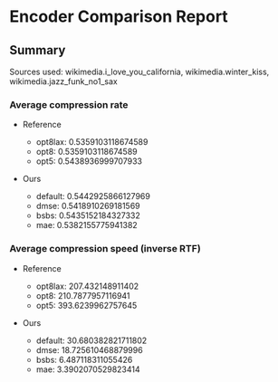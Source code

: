 
# Encoder Comparison Report

## Summary

Sources used: wikimedia.i_love_you_california, wikimedia.winter_kiss, wikimedia.jazz_funk_no1_sax

### Average compression rate

  - Reference
    - opt8lax: 0.5359103118674589
    - opt8: 0.5359103118674589
    - opt5: 0.5438936999707933

  - Ours
    - default: 0.5442925866127969
    - dmse: 0.5418910269181569
    - bsbs: 0.5435152184327332
    - mae: 0.5382155775941382


### Average compression speed (inverse RTF)
  - Reference
    - opt8lax: 207.432148911402
    - opt8: 210.7877957116941
    - opt5: 393.6239962757645

  - Ours
    - default: 30.680382821711802
    - dmse: 18.725610468879996
    - bsbs: 6.487118311055426
    - mae: 3.3902070529823414


